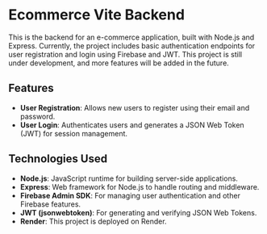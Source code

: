 # Ecommerce Vite Backend

This is the backend for an e-commerce application, built with Node.js and Express. Currently, the project includes basic authentication endpoints for user registration and login using Firebase and JWT. This project is still under development, and more features will be added in the future.

## Features

- **User Registration**: Allows new users to register using their email and password.
- **User Login**: Authenticates users and generates a JSON Web Token (JWT) for session management.

## Technologies Used

- **Node.js**: JavaScript runtime for building server-side applications.
- **Express**: Web framework for Node.js to handle routing and middleware.
- **Firebase Admin SDK**: For managing user authentication and other Firebase features.
- **JWT (jsonwebtoken)**: For generating and verifying JSON Web Tokens.
- **Render**: This project is deployed on Render.